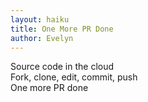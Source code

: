 ```yaml
---
layout: haiku
title: One More PR Done
author: Evelyn
---
```


Source code in the cloud<br>
Fork, clone, edit, commit, push<br>
One more PR done<br>